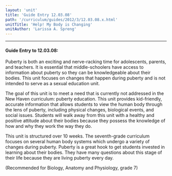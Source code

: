```yaml
---
layout: 'unit'
title: 'Guide Entry 12.03.08'
path: '/curriculum/guides/2012/3/12.03.08.x.html'
unitTitle: 'Help! My Body is Changing'
unitAuthor: 'Larissa A. Spreng'
---
```


<body>
<hr/>
 <h4>
  Guide Entry to 12.03.08:
 </h4>
 <p>
  Puberty is both an exciting and nerve-racking time for adolescents, parents, and teachers. It is essential that middle-schoolers have access to information about puberty so they can be knowledgeable about their bodies. This unit focuses on changes that happen during puberty and is not intended to serve as a sexual education unit.
 </p>
<p>
  The goal of this unit is to meet a need that is currently not addressed in the New Haven curriculum: puberty education. This unit provides kid-friendly, accurate information that allows students to view the human body through the lens of puberty, including physical changes, biological events, and social issues. Students will walk away from this unit with a healthy and positive attitude about their bodies because they possess the knowledge of how and why they work the way they do.
 </p>
<p>
  This unit is structured over 10 weeks. The seventh-grade curriculum focuses on several human body systems which undergo a variety of changes during puberty. Puberty is a great hook to get students invested in learning about their bodies. They have many questions about this stage of their life because they are living puberty every day.
 </p>
<p>
  (Recommended for Biology, Anatomy and Physiology, grade 7)
 </p>

</body>
